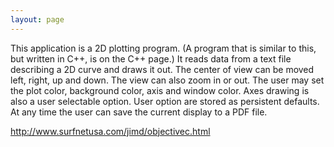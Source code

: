 ```yaml
---
layout: page
---
```




This application is a 2D plotting program. (A program that is similar to this, but written in C++, is on the C++ page.) It reads data from a text file describing a 2D curve and draws it out. The center of view can be moved left, right, up and down. The view can also zoom in or out. The user may set the plot color, background color, axis and window color. Axes drawing is also a user selectable option. User option are stored as persistent defaults. At any time the user can save the current display to a PDF file.  

http://www.surfnetusa.com/jimd/objectivec.html
